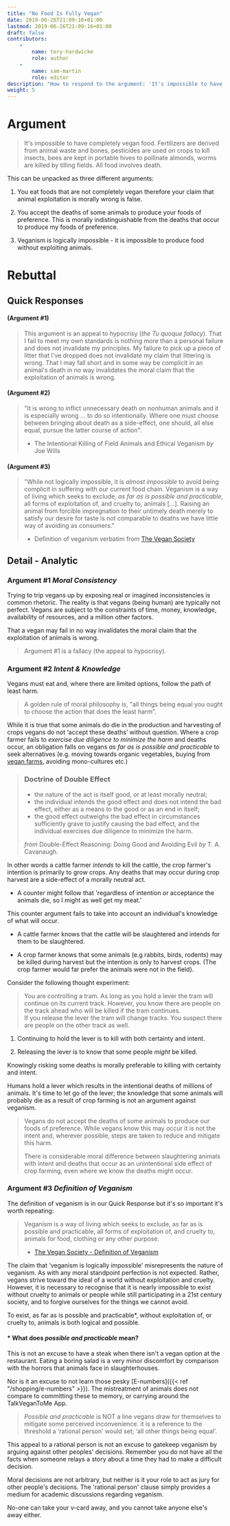 ```yaml
---
title: "No Food Is Fully Vegan"
date: 2019-06-26T21:09:16+01:00
lastmod: 2019-06-26T21:09:16+01:00
draft: false
contributors:
    - 
        name: tery-hardwicke
        role: author
    - 
        name: sam-martin
        role: editor
description: "How to respond to the argument: 'It's impossible to have completely vegan food. Fertilizers are derived from animal waste and bones, pesticides are used on crops to kill insects, bees are kept in portable hives to pollinate almonds, worms are killed by tilling fields. All food involves death.'"
weight: 5
---
```


# Argument

> It's impossible to have completely vegan food. Fertilizers are derived from animal waste and bones, pesticides are used on crops to kill insects, bees are kept in portable hives to pollinate almonds, worms are killed by tilling fields. All food involves death.

This can be unpacked as three different arguments:

1. You eat foods that are not completely vegan therefore your claim that animal exploitation is morally wrong is false.

2. You accept the deaths of some animals to produce your foods of preference. This is morally indistinguishable from the deaths that occur to produce my foods of preference.

3. Veganism is logically impossible - it is impossible to produce food without exploiting animals. 

# Rebuttal

## Quick Responses

#### (Argument #1) 
> This argument is an appeal to hypocrisy (*the Tu quoque fallacy*). That I fail to meet my own standards is nothing more than a personal failure and does not invalidate my principles. My failure to pick up a piece of litter that I've dropped does not invalidate my claim that littering is wrong. That I may fall short and in some way be complicit in an animal's death in no way invalidates the moral claim that the exploitation of animals is wrong.
>

#### (Argument #2)
>  "It is wrong to inflict unnecessary death on nonhuman animals and it is especially wrong ... to do so intentionally. Where one must choose between bringing about death as a side-effect, one should, all else equal, pursue the latter course of action".  
> - The Intentional Killing of Field Animals and Ethical Veganism *by*  Joe Wills

#### (Argument #3) 
> "While not logically impossible, it is *almost impossible* to avoid being complicit in suffering with our current food chain. Veganism is a way of living which seeks to exclude, *as far as is possible and practicable*, all forms of exploitation of, and cruelty to, animals [...]. Raising an animal from forcible impregnation to their untimely death merely to satisfy our desire for taste is not comparable to deaths we have little way of avoiding as consumers."  
> - Definition of veganism verbatim from [The Vegan Society](https://www.vegansociety.com/go-vegan/definition-veganism)

## Detail - Analytic

### Argument #1 *Moral Consistency*

Trying to trip vegans up by exposing real or imagined inconsistencies is common rhetoric. The reality is that vegans (being human) are typically not perfect. Vegans are subject to the constraints of time, money, knowledge, availability of resources, and a million other factors. 

That a vegan may fail in no way invalidates the moral claim that the exploitation of animals is wrong.

> Argument #1 is a fallacy (the appeal to hypocrisy).

### Argument #2 *Intent & Knowledge*

Vegans must eat and, where there are limited options, follow the path of least harm.


>A golden rule of moral philosophy is, "all things being equal you ought to choose the action that does the least harm”.

While it is true that some animals do die in the production and harvesting of crops vegans do not ‘accept these deaths’ without question.  Where a crop farmer fails to *exercise due diligence to minimize the harm* and deaths occur, an obligation falls on vegans *as far as is possible and practicable* to seek alternatives (e.g. moving towards organic vegetables, buying from [vegan farms](https://www.viva.org.uk/what-we-do/vegan-farming), avoiding mono-cultures etc.)

> ### Doctrine of Double Effect
> - the nature of the act is itself good, or at least morally neutral;  
> - the individual intends the good effect and does not intend the bad effect, either as a means to the good or as an end in itself;  
> - the good effect outweighs the bad effect in circumstances sufficiently grave to justify causing the bad effect, and the individual exercises due diligence to minimize the harm.  
> 
> *from* Double-Effect Reasoning: Doing Good and Avoiding Evil *by* T. A. Cavanaugh.
 
In other words a cattle farmer *intends* to kill the cattle, the crop farmer's intention is primarily to grow crops. Any deaths that may occur during crop harvest are a side-effect of a morally neutral act. 

- A counter might follow that 'regardless of intention or acceptance the animals die, so I might as well get my meat.'

This counter argument fails to take into account an individual's knowledge of what will occur.

* A cattle farmer knows that the cattle will be slaughtered and intends for them to be slaughtered.

* A crop farmer knows that some animals (e.g rabbits, birds, rodents) may be killed during harvest but the intention is only to harvest crops. (The crop farmer would far prefer the animals were not in the field).
 
Consider the following thought experiment:

> You are controlling a tram. As long as you hold a lever the tram will continue on its current track.  However, you know there are people on the track ahead who will be killed if the tram continues.  
> If you release the lever the tram will change tracks. You suspect there are people on the other track as well.

1. Continuing to hold the lever is to kill with both certainty and intent.

2. Releasing the lever is to know that some people *might* be killed.

Knowingly risking some deaths is morally preferable to killing with certainty and intent.

Humans hold a lever which results in the intentional deaths of millions of animals. It's time to let go of the lever; the knowledge that some animals will probably die as a result of crop farming is not an argument against veganism.

> Vegans do not accept the deaths of some animals to produce our foods of preference. While vegans know this may occur it is not the intent and, wherever possible, steps are taken to reduce and mitigate this harm. 
> 
>  There is considerable moral difference between slaughtering animals with intent and deaths that occur as an unintentional side effect of crop farming, even where we know the deaths might occur. 


### Argument #3 *Definition of Veganism*

The definition of veganism is in our Quick Response but it's so important it's worth repeating: 

> Veganism is a way of living which seeks to exclude, as far as is possible and practicable, all forms of exploitation of, and cruelty to, animals for food, clothing or any other purpose.  
> - [The Vegan Society - Definition of Veganism](https://www.vegansociety.com/go-vegan/definition-veganism)

The claim that ‘veganism is logically impossible' misrepresents the nature of veganism. As with any moral standpoint perfection is not expected. Rather, vegans strive toward the ideal of a world without exploitation and cruelty. However, it is necessary to recognise that it is nearly impossible to exist without cruelty to animals or people while still participating in a 21st century society, and to forgive ourselves for the things we cannot avoid. 

To exist, as far as is possible and practicable*, without exploitation of, or cruelty to, animals is both logical and possible.

#### * What does *possible and practicable* mean?

This is not an excuse to have a steak when there isn't a vegan option at the restaurant. Eating a boring salad is a very minor discomfort by comparison with the horrors that animals face in slaughterhouses. 

Nor is it an excuse to not learn those pesky [E-numbers]({{< ref "/shopping/e-numbers" >}}). The mistreatment of animals does not compare to committing these to memory, or carrying around the TalkVeganToMe App.



> *Possible and practicable* is NOT a line vegans draw for themselves to mitigate some perceived inconvenience. it is a reference to the threshold a ‘rational person’ would set; ‘all other things being equal’. 

This appeal to a rational person is not an excuse to gatekeep veganism by arguing against other peoples' decisions. Remember you do not have all the facts when someone relays a story about a time they had to make a difficult decision.

Moral decisions are not arbitrary, but neither is it your role to act as jury for other people's decisions. The 'rational person' clause simply provides a medium for academic discussions regarding veganism.

No-one can take your v-card away, and you cannot take anyone else's away either.

